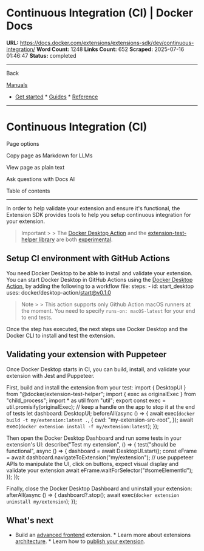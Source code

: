 # Continuous Integration (CI) | Docker Docs

**URL:** https://docs.docker.com/extensions/extensions-sdk/dev/continuous-integration/
**Word Count:** 1248
**Links Count:** 652
**Scraped:** 2025-07-16 01:46:47
**Status:** completed

---

Back

[Manuals](https://docs.docker.com/manuals/)

  * [Get started](https://docs.docker.com/get-started/)   * [Guides](https://docs.docker.com/guides/)   * [Reference](https://docs.docker.com/reference/)

* * *

# Continuous Integration \(CI\)

Page options

Copy page as Markdown for LLMs

View page as plain text

Ask questions with Docs AI

Table of contents

* * *

In order to help validate your extension and ensure it's functional, the Extension SDK provides tools to help you setup continuous integration for your extension.

> Important >  > The [Docker Desktop Action](https://github.com/docker/desktop-action) and the [extension-test-helper library](https://www.npmjs.com/package/@docker/extension-test-helper) are both [experimental](https://docs.docker.com/release-lifecycle/#experimental).

## Setup CI environment with GitHub Actions

You need Docker Desktop to be able to install and validate your extension. You can start Docker Desktop in GitHub Actions using the [Docker Desktop Action](https://github.com/docker/desktop-action), by adding the following to a workflow file:               steps:       - id: start_desktop         uses: docker/desktop-action/start@v0.1.0

> Note >  > This action supports only Github Action macOS runners at the moment. You need to specify `runs-on: macOS-latest` for your end to end tests.

Once the step has executed, the next steps use Docker Desktop and the Docker CLI to install and test the extension.

## Validating your extension with Puppeteer

Once Docker Desktop starts in CI, you can build, install, and validate your extension with Jest and Puppeteer.

First, build and install the extension from your test:               import { DesktopUI } from "@docker/extension-test-helper";     import { exec as originalExec } from "child_process";     import * as util from "util";          export const exec = util.promisify(originalExec);          // keep a handle on the app to stop it at the end of tests     let dashboard: DesktopUI;          beforeAll(async () => {       await exec(`docker build -t my/extension:latest .`, {         cwd: "my-extension-src-root",       });            await exec(`docker extension install -f my/extension:latest`);     });

Then open the Docker Desktop Dashboard and run some tests in your extension's UI:               describe("Test my extension", () => {       test("should be functional", async () => {         dashboard = await DesktopUI.start();              const eFrame = await dashboard.navigateToExtension("my/extension");              // use puppeteer APIs to manipulate the UI, click on buttons, expect visual display and validate your extension         await eFrame.waitForSelector("#someElementId");       });     });

Finally, close the Docker Desktop Dashboard and uninstall your extension:               afterAll(async () => {       dashboard?.stop();       await exec(`docker extension uninstall my/extension`);     });

## What's next

  * Build an [advanced frontend](https://docs.docker.com/extensions/extensions-sdk/build/frontend-extension-tutorial/) extension.   * Learn more about extensions [architecture](https://docs.docker.com/extensions/extensions-sdk/architecture/).   * Learn how to [publish your extension](https://docs.docker.com/extensions/extensions-sdk/extensions/).